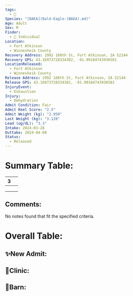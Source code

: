 ```yaml
---
tags:
  - 🦅
Species: "[BAEA](Bald-Eagle-(BAEA).md)"
Age: Adult
Sex: M
Finder:
  - 🧑 Individual
Location:
  - Fort Atkinson
  - Winnesheik County
Recovery Address: 2992 160th St, Fort Atkinson, IA 52144
Recovery GPS: 43.16973728334382, -91.99184743936581
LocationReleased:
  - Fort Atkinson
  - Winnesheik County
Release Address: 2992 160th St, Fort Atkinson, IA 52144
Release GPS: 43.16973728334382, -91.99184743936581
InjuryEvent:
  - Exhaustion
Injury:
  - Dehydration
Admit Condition: Fair
Admit Keel Score: "2.5"
Admit Weight (kg): "2.950"
Last Weight (kg): "3.120"
Lead (ug/dL): "3.3"
Intake: 2024-03-28
Outtake: 2024-04-08
Status:
  - Released
---
```


# Summary Table:

<div><table class="dataview table-view-table"><thead class="table-view-thead"><tr class="table-view-tr-header"><th class="table-view-th"><span></span><span class="dataview small-text">3</span></th><th class="table-view-th"><span></span></th></tr></thead><tbody class="table-view-tbody"><tr><td><span></span></td><td><span></span></td></tr><tr><td><span></span></td><td><span></span></td></tr><tr><td><span></span></td><td><span></span></td></tr></tbody></table></div>

## Comments:

<p><span><p dir="auto">No notes found that fit the specified criteria.</p></span></p>

# Overall Table:

## ✨New Admit:



## 🏥Clinic:



## 🏡Barn:


